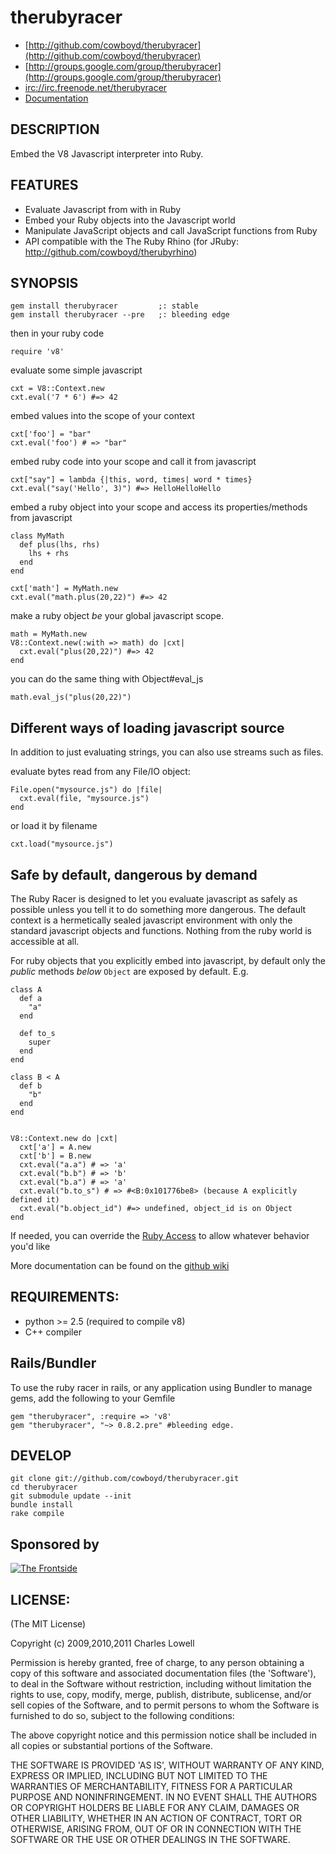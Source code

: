# therubyracer

* [http://github.com/cowboyd/therubyracer](http://github.com/cowboyd/therubyracer)
* [http://groups.google.com/group/therubyracer](http://groups.google.com/group/therubyracer)
* [irc://irc.freenode.net/therubyracer](http://groups.google.com/group/therubyracer)
* [Documentation](https://github.com/cowboyd/therubyracer/wiki)

## DESCRIPTION

Embed the V8 Javascript interpreter into Ruby.


## FEATURES

* Evaluate Javascript from with in Ruby
* Embed your Ruby objects into the Javascript world
* Manipulate JavaScript objects and call JavaScript functions from Ruby
* API compatible with the The Ruby Rhino (for JRuby: http://github.com/cowboyd/therubyrhino)

## SYNOPSIS

    gem install therubyracer         ;: stable
    gem install therubyracer --pre   ;: bleeding edge

then in your ruby code

    require 'v8'

evaluate some simple javascript

    cxt = V8::Context.new
    cxt.eval('7 * 6') #=> 42

embed values into the scope of your context

    cxt['foo'] = "bar"
    cxt.eval('foo') # => "bar"

embed ruby code into your scope and call it from javascript

    cxt["say"] = lambda {|this, word, times| word * times}
    cxt.eval("say('Hello', 3)") #=> HelloHelloHello

embed a ruby object into your scope and access its properties/methods from javascript

    class MyMath
      def plus(lhs, rhs)
        lhs + rhs
      end
    end

    cxt['math'] = MyMath.new
    cxt.eval("math.plus(20,22)") #=> 42

make a ruby object *be* your global javascript scope.

    math = MyMath.new
    V8::Context.new(:with => math) do |cxt|
      cxt.eval("plus(20,22)") #=> 42
    end

you can do the same thing with Object#eval_js

    math.eval_js("plus(20,22)")

## Different ways of loading javascript source

In addition to just evaluating strings, you can also use streams such as files.

evaluate bytes read from any File/IO object:

    File.open("mysource.js") do |file|
      cxt.eval(file, "mysource.js")
    end

or load it by filename

    cxt.load("mysource.js")


## Safe by default, dangerous by demand

The Ruby Racer is designed to let you evaluate javascript as safely as possible unless you tell it to do something more
dangerous. The default context is a hermetically sealed javascript environment with only the standard javascript objects
and functions. Nothing from the ruby world is accessible at all.

For ruby objects that you explicitly embed into javascript, by default only the _public_ methods _below_ `Object` are
exposed by default. E.g.

    class A
      def a
        "a"
      end

      def to_s
        super
      end
    end

    class B < A
      def b
        "b"
      end
    end


    V8::Context.new do |cxt|
      cxt['a'] = A.new
      cxt['b'] = B.new
      cxt.eval("a.a") # => 'a'
      cxt.eval("b.b") # => 'b'
      cxt.eval("b.a") # => 'a'
      cxt.eval("b.to_s") # => #<B:0x101776be8> (because A explicitly defined it)
      cxt.eval("b.object_id") #=> undefined, object_id is on Object
    end

If needed, you can override the [Ruby Access](https://github.com/cowboyd/therubyracer/blob/master/lib/v8/access.rb)
to allow whatever behavior you'd like

More documentation can be found on the [github wiki](https://github.com/cowboyd/therubyracer/wiki)

## REQUIREMENTS:

* python >= 2.5 (required to compile v8)
* C++ compiler

## Rails/Bundler

To use the ruby racer in rails, or any application using Bundler to manage gems, add the following to your Gemfile

    gem "therubyracer", :require => 'v8'
    gem "therubyracer", "~> 0.8.2.pre" #bleeding edge.

## DEVELOP
    git clone git://github.com/cowboyd/therubyracer.git
    cd therubyracer
    git submodule update --init
    bundle install
    rake compile

## Sponsored by
<a href="http://thefrontside.net">![The Frontside](http://github.com/cowboyd/therubyracer/raw/master/thefrontside.png)</a>

## LICENSE:

(The MIT License)

Copyright (c) 2009,2010,2011 Charles Lowell

Permission is hereby granted, free of charge, to any person obtaining
a copy of this software and associated documentation files (the
'Software'), to deal in the Software without restriction, including
without limitation the rights to use, copy, modify, merge, publish,
distribute, sublicense, and/or sell copies of the Software, and to
permit persons to whom the Software is furnished to do so, subject to
the following conditions:

The above copyright notice and this permission notice shall be
included in all copies or substantial portions of the Software.

THE SOFTWARE IS PROVIDED 'AS IS', WITHOUT WARRANTY OF ANY KIND,
EXPRESS OR IMPLIED, INCLUDING BUT NOT LIMITED TO THE WARRANTIES OF
MERCHANTABILITY, FITNESS FOR A PARTICULAR PURPOSE AND NONINFRINGEMENT.
IN NO EVENT SHALL THE AUTHORS OR COPYRIGHT HOLDERS BE LIABLE FOR ANY
CLAIM, DAMAGES OR OTHER LIABILITY, WHETHER IN AN ACTION OF CONTRACT,
TORT OR OTHERWISE, ARISING FROM, OUT OF OR IN CONNECTION WITH THE
SOFTWARE OR THE USE OR OTHER DEALINGS IN THE SOFTWARE.